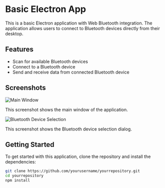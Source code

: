# Basic Electron App

This is a basic Electron application with Web Bluetooth integration. The application allows users to connect to Bluetooth devices directly from their desktop.

## Features

- Scan for available Bluetooth devices
- Connect to a Bluetooth device
- Send and receive data from connected Bluetooth device

## Screenshots

![Main Window](./screenshots/main-window.png)

This screenshot shows the main window of the application.

![Bluetooth Device Selection](./screenshots/bluetooth-selection.png)

This screenshot shows the Bluetooth device selection dialog.

## Getting Started

To get started with this application, clone the repository and install the dependencies:

```bash
git clone https://github.com/yourusername/yourrepository.git
cd yourrepository
npm install
```